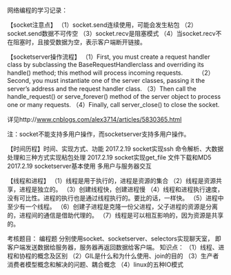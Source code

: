 网络编程的学习记录：

【socket注意点】
（1）socket.send连续使用，可能会发生粘包
（2）socket.send数据不可传空
（3）socket.recv是阻塞模式
（4）当socket.recv不在阻塞时，且接受数据为空，表示客户端断开链接。

【socketserver操作流程】
（1）First, you must create a request handler class by subclassing the BaseRequestHandlerclass and overriding its handle() method; this method will process incoming requests. 　　
（2）Second, you must instantiate one of the server classes, passing it the server’s address and the request handler class.
（3）Then call the handle_request() or serve_forever() method of the server object to process one or many requests.
（4）Finally, call server_close() to close the socket.

详见http://www.cnblogs.com/alex3714/articles/5830365.html

注：socket不能支持多用户操作，而socketserver支持多用户操作。

【时间历程】时间、实现方式、功能
2017.2.19 socket实现ssh 命令解析、大数据处理和三种方式实现粘包处理
2017.2.19 socket实现get_file 文件下载和MD5
2017.2.19 socketserver基本使用 多用户与服务器交互

【线程和进程】
（1）线程是用于执行的，进程是资源的集合
（2）线程是资源共享，进程是独立的。
（3）创建线程快，创建进程慢
（4）线程和进程执行速度，没有可比性。进程的执行也是通过线程执行的。要比的话，一样快。
（5）进程中至少有一个线程。
（6）创建子进程是克隆一份父进程，父子进程的资源是分离的，进程间的通信是借助代理的。
（7）线程是可以相互影响的，因为资源是共享的。

考核题目：
编程题
    分别使用socket、socketserver、selectors实现聊天室，
即客户端发送数据给服务器，服务器再返回数据给客户端。
知识点：
（1）线程、进程和协程的概念及区别
（2）GIL是什么和为什么使用、join的目的
（3）生产者消费者模型概念和解决的问题、耦合概念
（4）linux的五种IO模式

